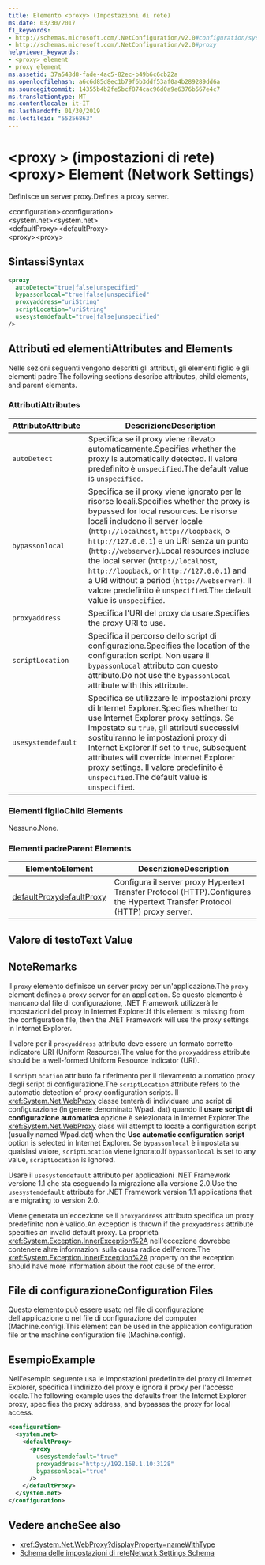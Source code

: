 ```yaml
---
title: Elemento <proxy> (Impostazioni di rete)
ms.date: 03/30/2017
f1_keywords:
- http://schemas.microsoft.com/.NetConfiguration/v2.0#configuration/system.net/defaultProxy/proxy
- http://schemas.microsoft.com/.NetConfiguration/v2.0#proxy
helpviewer_keywords:
- <proxy> element
- proxy element
ms.assetid: 37a548d8-fade-4ac5-82ec-b49b6c6cb22a
ms.openlocfilehash: a6c6d85d8ec1b79f6b3ddf53af0a4b289289dd6a
ms.sourcegitcommit: 14355b4b2fe5bcf874cac96d0a9e6376b567e4c7
ms.translationtype: MT
ms.contentlocale: it-IT
ms.lasthandoff: 01/30/2019
ms.locfileid: "55256863"
---
```

# <a name="proxy-element-network-settings"></a><span data-ttu-id="a5e88-102">\<proxy > (impostazioni di rete)</span><span class="sxs-lookup"><span data-stu-id="a5e88-102">\<proxy> Element (Network Settings)</span></span>
<span data-ttu-id="a5e88-103">Definisce un server proxy.</span><span class="sxs-lookup"><span data-stu-id="a5e88-103">Defines a proxy server.</span></span>  
  
 <span data-ttu-id="a5e88-104">\<configuration></span><span class="sxs-lookup"><span data-stu-id="a5e88-104">\<configuration></span></span>  
<span data-ttu-id="a5e88-105">\<system.net></span><span class="sxs-lookup"><span data-stu-id="a5e88-105">\<system.net></span></span>  
<span data-ttu-id="a5e88-106">\<defaultProxy></span><span class="sxs-lookup"><span data-stu-id="a5e88-106">\<defaultProxy></span></span>  
<span data-ttu-id="a5e88-107">\<proxy></span><span class="sxs-lookup"><span data-stu-id="a5e88-107">\<proxy></span></span>  
  
## <a name="syntax"></a><span data-ttu-id="a5e88-108">Sintassi</span><span class="sxs-lookup"><span data-stu-id="a5e88-108">Syntax</span></span>  
  
```xml  
<proxy
  autoDetect="true|false|unspecified" 
  bypassonlocal="true|false|unspecified"
  proxyaddress="uriString"
  scriptLocation="uriString"
  usesystemdefault="true|false|unspecified"
/>
```  
  
## <a name="attributes-and-elements"></a><span data-ttu-id="a5e88-109">Attributi ed elementi</span><span class="sxs-lookup"><span data-stu-id="a5e88-109">Attributes and Elements</span></span>  
 <span data-ttu-id="a5e88-110">Nelle sezioni seguenti vengono descritti gli attributi, gli elementi figlio e gli elementi padre.</span><span class="sxs-lookup"><span data-stu-id="a5e88-110">The following sections describe attributes, child elements, and parent elements.</span></span>  
  
### <a name="attributes"></a><span data-ttu-id="a5e88-111">Attributi</span><span class="sxs-lookup"><span data-stu-id="a5e88-111">Attributes</span></span>  
  
|<span data-ttu-id="a5e88-112">**Attributo**</span><span class="sxs-lookup"><span data-stu-id="a5e88-112">**Attribute**</span></span>|<span data-ttu-id="a5e88-113">**Descrizione**</span><span class="sxs-lookup"><span data-stu-id="a5e88-113">**Description**</span></span>|  
|-------------------|---------------------|  
|`autoDetect`|<span data-ttu-id="a5e88-114">Specifica se il proxy viene rilevato automaticamente.</span><span class="sxs-lookup"><span data-stu-id="a5e88-114">Specifies whether the proxy is automatically detected.</span></span> <span data-ttu-id="a5e88-115">Il valore predefinito è `unspecified`.</span><span class="sxs-lookup"><span data-stu-id="a5e88-115">The default value is `unspecified`.</span></span>|  
|`bypassonlocal`|<span data-ttu-id="a5e88-116">Specifica se il proxy viene ignorato per le risorse locali.</span><span class="sxs-lookup"><span data-stu-id="a5e88-116">Specifies whether the proxy is bypassed for local resources.</span></span> <span data-ttu-id="a5e88-117">Le risorse locali includono il server locale (`http://localhost`, `http://loopback`, o `http://127.0.0.1`) e un URI senza un punto (`http://webserver`).</span><span class="sxs-lookup"><span data-stu-id="a5e88-117">Local resources include the local server (`http://localhost`, `http://loopback`, or `http://127.0.0.1`) and a URI without a period (`http://webserver`).</span></span> <span data-ttu-id="a5e88-118">Il valore predefinito è `unspecified`.</span><span class="sxs-lookup"><span data-stu-id="a5e88-118">The default value is `unspecified`.</span></span>|  
|`proxyaddress`|<span data-ttu-id="a5e88-119">Specifica l'URI del proxy da usare.</span><span class="sxs-lookup"><span data-stu-id="a5e88-119">Specifies the proxy URI to use.</span></span>|  
|`scriptLocation`|<span data-ttu-id="a5e88-120">Specifica il percorso dello script di configurazione.</span><span class="sxs-lookup"><span data-stu-id="a5e88-120">Specifies the location of the configuration script.</span></span> <span data-ttu-id="a5e88-121">Non usare il `bypassonlocal` attributo con questo attributo.</span><span class="sxs-lookup"><span data-stu-id="a5e88-121">Do not use the `bypassonlocal` attribute with this attribute.</span></span> |  
|`usesystemdefault`|<span data-ttu-id="a5e88-122">Specifica se utilizzare le impostazioni proxy di Internet Explorer.</span><span class="sxs-lookup"><span data-stu-id="a5e88-122">Specifies whether to use Internet Explorer proxy settings.</span></span> <span data-ttu-id="a5e88-123">Se impostato su `true`, gli attributi successivi sostituiranno le impostazioni proxy di Internet Explorer.</span><span class="sxs-lookup"><span data-stu-id="a5e88-123">If set to `true`, subsequent attributes will override Internet Explorer proxy settings.</span></span> <span data-ttu-id="a5e88-124">Il valore predefinito è `unspecified`.</span><span class="sxs-lookup"><span data-stu-id="a5e88-124">The default value is `unspecified`.</span></span>|  
  
### <a name="child-elements"></a><span data-ttu-id="a5e88-125">Elementi figlio</span><span class="sxs-lookup"><span data-stu-id="a5e88-125">Child Elements</span></span>  
 <span data-ttu-id="a5e88-126">Nessuno.</span><span class="sxs-lookup"><span data-stu-id="a5e88-126">None.</span></span>  
  
### <a name="parent-elements"></a><span data-ttu-id="a5e88-127">Elementi padre</span><span class="sxs-lookup"><span data-stu-id="a5e88-127">Parent Elements</span></span>  
  
|<span data-ttu-id="a5e88-128">**Elemento**</span><span class="sxs-lookup"><span data-stu-id="a5e88-128">**Element**</span></span>|<span data-ttu-id="a5e88-129">**Descrizione**</span><span class="sxs-lookup"><span data-stu-id="a5e88-129">**Description**</span></span>|  
|-----------------|---------------------|  
|[<span data-ttu-id="a5e88-130">defaultProxy</span><span class="sxs-lookup"><span data-stu-id="a5e88-130">defaultProxy</span></span>](../../../../../docs/framework/configure-apps/file-schema/network/defaultproxy-element-network-settings.md)|<span data-ttu-id="a5e88-131">Configura il server proxy Hypertext Transfer Protocol (HTTP).</span><span class="sxs-lookup"><span data-stu-id="a5e88-131">Configures the Hypertext Transfer Protocol (HTTP) proxy server.</span></span>|  
  
## <a name="text-value"></a><span data-ttu-id="a5e88-132">Valore di testo</span><span class="sxs-lookup"><span data-stu-id="a5e88-132">Text Value</span></span>  
  
## <a name="remarks"></a><span data-ttu-id="a5e88-133">Note</span><span class="sxs-lookup"><span data-stu-id="a5e88-133">Remarks</span></span>  
 <span data-ttu-id="a5e88-134">Il `proxy` elemento definisce un server proxy per un'applicazione.</span><span class="sxs-lookup"><span data-stu-id="a5e88-134">The `proxy` element defines a proxy server for an application.</span></span> <span data-ttu-id="a5e88-135">Se questo elemento è mancano dal file di configurazione, .NET Framework utilizzerà le impostazioni del proxy in Internet Explorer.</span><span class="sxs-lookup"><span data-stu-id="a5e88-135">If this element is missing from the configuration file, then the .NET Framework will use the proxy settings in Internet Explorer.</span></span>  
  
 <span data-ttu-id="a5e88-136">Il valore per il `proxyaddress` attributo deve essere un formato corretto indicatore URI (Uniform Resource).</span><span class="sxs-lookup"><span data-stu-id="a5e88-136">The value for the `proxyaddress` attribute should be a well-formed Uniform Resource Indicator (URI).</span></span>  
  
 <span data-ttu-id="a5e88-137">Il `scriptLocation` attributo fa riferimento per il rilevamento automatico proxy degli script di configurazione.</span><span class="sxs-lookup"><span data-stu-id="a5e88-137">The `scriptLocation` attribute refers to the automatic detection of proxy configuration scripts.</span></span> <span data-ttu-id="a5e88-138">Il <xref:System.Net.WebProxy> classe tenterà di individuare uno script di configurazione (in genere denominato Wpad. dat) quando il **usare script di configurazione automatica** opzione è selezionata in Internet Explorer.</span><span class="sxs-lookup"><span data-stu-id="a5e88-138">The <xref:System.Net.WebProxy> class will attempt to locate a configuration script (usually named Wpad.dat) when the **Use automatic configuration script** option is selected in Internet Explorer.</span></span> <span data-ttu-id="a5e88-139">Se `bypassonlocal` è impostata su qualsiasi valore, `scriptLocation` viene ignorato.</span><span class="sxs-lookup"><span data-stu-id="a5e88-139">If `bypassonlocal` is set to any value, `scriptLocation` is ignored.</span></span>
  
 <span data-ttu-id="a5e88-140">Usare il `usesystemdefault` attributo per applicazioni .NET Framework versione 1.1 che sta eseguendo la migrazione alla versione 2.0.</span><span class="sxs-lookup"><span data-stu-id="a5e88-140">Use the `usesystemdefault` attribute for .NET Framework version 1.1 applications that are migrating to version 2.0.</span></span>  
  
 <span data-ttu-id="a5e88-141">Viene generata un'eccezione se il `proxyaddress` attributo specifica un proxy predefinito non è valido.</span><span class="sxs-lookup"><span data-stu-id="a5e88-141">An exception is thrown if the `proxyaddress` attribute specifies an invalid default proxy.</span></span> <span data-ttu-id="a5e88-142">La proprietà <xref:System.Exception.InnerException%2A> nell'eccezione dovrebbe contenere altre informazioni sulla causa radice dell'errore.</span><span class="sxs-lookup"><span data-stu-id="a5e88-142">The <xref:System.Exception.InnerException%2A> property on the exception should have more information about the root cause of the error.</span></span>  
  
## <a name="configuration-files"></a><span data-ttu-id="a5e88-143">File di configurazione</span><span class="sxs-lookup"><span data-stu-id="a5e88-143">Configuration Files</span></span>  
 <span data-ttu-id="a5e88-144">Questo elemento può essere usato nel file di configurazione dell'applicazione o nel file di configurazione del computer (Machine.config).</span><span class="sxs-lookup"><span data-stu-id="a5e88-144">This element can be used in the application configuration file or the machine configuration file (Machine.config).</span></span>  
  
## <a name="example"></a><span data-ttu-id="a5e88-145">Esempio</span><span class="sxs-lookup"><span data-stu-id="a5e88-145">Example</span></span>  
 <span data-ttu-id="a5e88-146">Nell'esempio seguente usa le impostazioni predefinite del proxy di Internet Explorer, specifica l'indirizzo del proxy e ignora il proxy per l'accesso locale.</span><span class="sxs-lookup"><span data-stu-id="a5e88-146">The following example uses the defaults from the Internet Explorer proxy, specifies the proxy address, and bypasses the proxy for local access.</span></span>  
  
```xml  
<configuration>  
  <system.net>  
    <defaultProxy>  
      <proxy  
        usesystemdefault="true"  
        proxyaddress="http://192.168.1.10:3128"  
        bypassonlocal="true"  
      />  
    </defaultProxy>  
  </system.net>  
</configuration>  
```  
  
## <a name="see-also"></a><span data-ttu-id="a5e88-147">Vedere anche</span><span class="sxs-lookup"><span data-stu-id="a5e88-147">See also</span></span>
- <xref:System.Net.WebProxy?displayProperty=nameWithType>
- [<span data-ttu-id="a5e88-148">Schema delle impostazioni di rete</span><span class="sxs-lookup"><span data-stu-id="a5e88-148">Network Settings Schema</span></span>](../../../../../docs/framework/configure-apps/file-schema/network/index.md)
